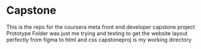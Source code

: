 # Capstone
This is the repo for the coursera meta front end developer capstone project
Prototype Folder was just me trying and testing to get the website layout perfectly from figma to html and css
capstoneproj is my working directory

